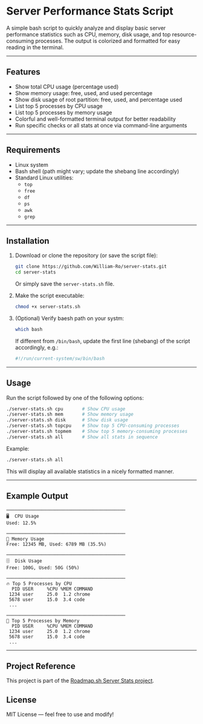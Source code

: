 # Server Performance Stats Script

A simple bash script to quickly analyze and display basic server performance statistics such as CPU, memory, disk usage, and top resource-consuming processes. The output is colorized and formatted for easy reading in the terminal.

---

## Features

- Show total CPU usage (percentage used)
- Show memory usage: free, used, and used percentage
- Show disk usage of root partition: free, used, and percentage used
- List top 5 processes by CPU usage
- List top 5 processes by memory usage
- Colorful and well-formatted terminal output for better readability
- Run specific checks or all stats at once via command-line arguments

---

## Requirements

- Linux system
- Bash shell (path might vary; update the shebang line accordingly)
- Standard Linux utilities:
  - `top`
  - `free`
  - `df`
  - `ps`
  - `awk`
  - `grep`

---

## Installation

1. Download or clone the repository (or save the script file):

   ```bash
   git clone https://github.com/William-Ro/server-stats.git
   cd server-stats
   ```

   Or simply save the `server-stats.sh` file.

2. Make the script executable:

   ```bash
   chmod +x server-stats.sh
   ```

3. (Optional) Verify baesh path on your systm:

   ```bash
   which bash
   ```

   If different from `/bin/bash`, update the first line (shebang) of the script accordingly, e.g.:

   ```bash
   #!/run/current-system/sw/bin/bash
   ```

---

## Usage

Run the script followed by one of the following options:

```bash
./server-stats.sh cpu       # Show CPU usage
./server-stats.sh mem       # Show memory usage
./server-stats.sh disk      # Show disk usage
./server-stats.sh topcpu    # Show top 5 CPU-consuming processes
./server-stats.sh topmem    # Show top 5 memory-consuming processes
./server-stats.sh all       # Show all stats in sequence
```

Example:

```bash
./server-stats.sh all
```

This will display all available statistics in a nicely formatted manner.

---

## Example Output

```
────────────────────────────────────────────
🖥️  CPU Usage
Used: 12.5%

────────────────────────────────────────────
💾 Memory Usage
Free: 12345 MB, Used: 6789 MB (35.5%)

────────────────────────────────────────────
🗄️  Disk Usage
Free: 100G, Used: 50G (50%)

────────────────────────────────────────────
🔥 Top 5 Processes by CPU
  PID USER     %CPU %MEM COMMAND
 1234 user     25.0  1.2 chrome
 5678 user     15.0  3.4 code
 ...

────────────────────────────────────────────
🐏 Top 5 Processes by Memory
  PID USER     %CPU %MEM COMMAND
 1234 user     25.0  1.2 chrome
 5678 user     15.0  3.4 code
 ...
```

---

## Project Reference

This project is part of the [Roadmap.sh Server Stats project](https://roadmap.sh/projects/server-stats).

## License

MIT License — feel free to use and modify!
